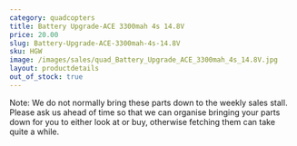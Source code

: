 ```yaml
---
category: quadcopters
title: Battery Upgrade-ACE 3300mah 4s 14.8V
price: 20.00
slug: Battery-Upgrade-ACE-3300mah-4s-14.8V
sku: HGW
image: /images/sales/quad_Battery_Upgrade_ACE_3300mah_4s_14.8V.jpg
layout: productdetails
out_of_stock: true
---
```

Note: We do not normally bring these parts down to the weekly sales stall. Please ask us ahead of time so that we can organise bringing your parts down for you to either look at or buy, otherwise fetching them can take quite a while.
